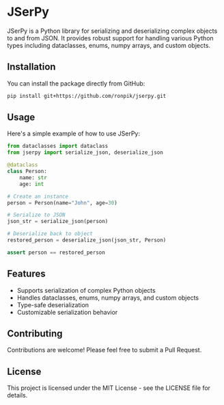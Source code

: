 # JSerPy

JSerPy is a Python library for serializing and deserializing complex objects to and from JSON. It provides robust support for handling various Python types including dataclasses, enums, numpy arrays, and custom objects.

## Installation

You can install the package directly from GitHub:

```bash
pip install git+https://github.com/ronpik/jserpy.git
```

## Usage

Here's a simple example of how to use JSerPy:

```python
from dataclasses import dataclass
from jserpy import serialize_json, deserialize_json

@dataclass
class Person:
    name: str
    age: int

# Create an instance
person = Person(name="John", age=30)

# Serialize to JSON
json_str = serialize_json(person)

# Deserialize back to object
restored_person = deserialize_json(json_str, Person)

assert person == restored_person
```

## Features

- Supports serialization of complex Python objects
- Handles dataclasses, enums, numpy arrays, and custom objects
- Type-safe deserialization
- Customizable serialization behavior

## Contributing

Contributions are welcome! Please feel free to submit a Pull Request.

## License

This project is licensed under the MIT License - see the LICENSE file for details.